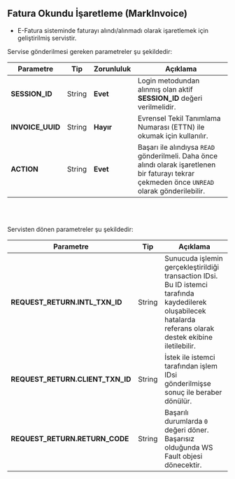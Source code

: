 ## Fatura Okundu İşaretleme (MarkInvoice)
* E-Fatura sisteminde faturayı alındı/alınmadı olarak işaretlemek için geliştirilmiş servistir.

Servise gönderilmesi gereken parametreler şu şekildedir:

Parametre | Tip         | Zorunluluk  | Açıklama
--------- | ----------- | ----------- | -----------
**SESSION_ID** | String | **Evet** | Login metodundan alınmış olan aktif **SESSION_ID** değeri verilmelidir.
**INVOICE_UUID** | String | **Hayır** | Evrensel Tekil Tanımlama Numarası (ETTN) ile okumak için kullanılır.
**ACTION** | String | **Evet** | Başarı ile alındıysa `READ` gönderilmeli. Daha önce alındı olarak işaretlenen bir faturayı tekrar çekmeden önce `UNREAD` olarak gönderilebilir.
<br><br>

Servisten dönen parametreler şu şekildedir:

Parametre | Tip        | Açıklama
--------- | ----------- | -----------
**REQUEST_RETURN.INTL_TXN_ID** | String | Sunucuda işlemin gerçekleştirildiği transaction IDsi. Bu ID istemci tarafında kaydedilerek oluşabilecek hatalarda referans olarak destek ekibine iletilebilir.
**REQUEST_RETURN.CLIENT_TXN_ID** | String | İstek ile istemci tarafından işlem IDsi gönderilmişse sonuç ile beraber dönülür.
**REQUEST_RETURN.RETURN_CODE** | String | Başarılı durumlarda `0` değeri döner. Başarısız olduğunda WS Fault objesi dönecektir.